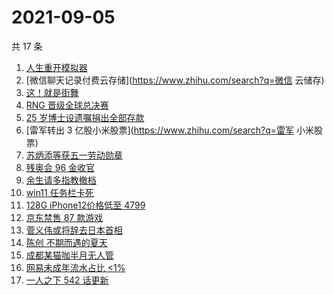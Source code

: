 # 2021-09-05

共 17 条

<!-- BEGIN ZHIHUSEARCH -->
<!-- 最后更新时间 Sun Sep 05 2021 17:10:17 GMT+0800 (China Standard Time) -->
1. [人生重开模拟器](https://www.zhihu.com/search?q=人生重开模拟器)
1. [微信聊天记录付费云存储](https://www.zhihu.com/search?q=微信 云储存)
1. [这！就是街舞](https://www.zhihu.com/search?q=这就是街舞)
1. [RNG 晋级全球总决赛](https://www.zhihu.com/search?q=RNG)
1. [25 岁博士设遗嘱捐出全部存款](https://www.zhihu.com/search?q=博士捐出全部存款)
1. [雷军转出 3 亿股小米股票](https://www.zhihu.com/search?q=雷军 小米股票)
1. [苏炳添等获五一劳动勋章](https://www.zhihu.com/search?q=五一劳动勋章)
1. [残奥会 96 金收官](https://www.zhihu.com/search?q=东京残奥会)
1. [余生请多指教撤档](https://www.zhihu.com/search?q=余生请多指教)
1. [win11 任务栏卡死](https://www.zhihu.com/search?q=windows任务栏)
1. [128G iPhone12价格低至 4799](https://www.zhihu.com/search?q=iPhone12)
1. [京东禁售 87 款游戏](https://www.zhihu.com/search?q=禁售游戏)
1. [菅义伟或将辞去日本首相](https://www.zhihu.com/search?q=菅义伟)
1. [陈创 不期而遇的夏天](https://www.zhihu.com/search?q=不期而遇的夏天)
1. [成都某猫咖半月无人管](https://www.zhihu.com/search?q=成都猫咖)
1. [网易未成年流水占比 <1%](https://www.zhihu.com/search?q=网易游戏)
1. [一人之下 542 话更新](https://www.zhihu.com/search?q=一人之下 )
<!-- END ZHIHUSEARCH -->
